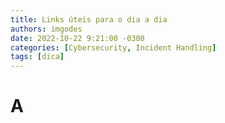 ```yaml
---
title: Links úteis para o dia a dia
authors: imgodes
date: 2022-10-22 9:21:00 -0300
categories: [Cybersecurity, Incident Handling]
tags: [dica]
---
```


# A 